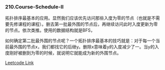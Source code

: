 ### 210.Course-Schedule-II

拓扑排序最基本的应用。显然我们应该优先访问那些入度为零的节点（也就是不需要先修课程的课程）。删去第一批最外围的节点后，再继续访问此时入度更新为零的节点。依次类推。使用的数据结构就是BFS，

如何确定第二批最外围的节点呢？一个拓扑排序最基本的技巧就是：对于每一个当前最外围的节点x，我们都找它的后继y。删除x意味着y的入度减少了一。当y的入度刚好被删到为零的时候，就说明它就能成为新的外围节点。


[Leetcode Link](https://leetcode.com/problems/course-schedule-ii)